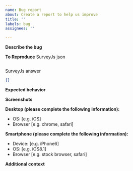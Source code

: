 ```yaml
---
name: Bug report
about: Create a report to help us improve
title: ''
labels: bug
assignees: ''

---
```


**Describe the bug**


**To Reproduce**
SurveyJs json
```json
```
SurveyJs answer
```json
{}
```


**Expected behavior**


**Screenshots**
<!---If applicable, add screenshots to help explain your problem.-->

**Desktop (please complete the following information):**
 - OS: [e.g. iOS]
 - Browser [e.g. chrome, safari]

**Smartphone (please complete the following information):**
 - Device: [e.g. iPhone6]
 - OS: [e.g. iOS8.1]
 - Browser [e.g. stock browser, safari]

**Additional context**
<!---
Add any other context about the problem here.
-->
